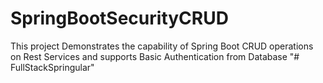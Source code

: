 # SpringBootSecurityCRUD
This project Demonstrates the capability of Spring Boot CRUD operations on Rest Services and supports Basic Authentication from Database
"# FullStackSpringular" 
